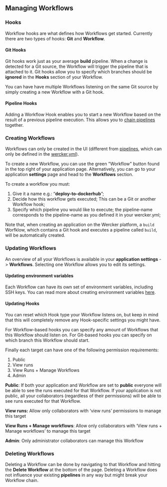## Managing Workflows

### Hooks

Workflow hooks are what defines how Workflows get started. Currently there are
two types of hooks: **Git** and **Workflow**.

#### Git Hooks

Git hooks work just as your average **build** pipeline. When a change is
detected for a Git source, the Workflow will trigger the pipeline that is
attached to it. Git hooks allow you to specify which branches should be
**ignored** in the **Hooks** section of your Workflow.

You can have have multiple Workflows listening on the same Git source by simply
creating a new Workflow with a Git hook.

#### Pipeline Hooks

Adding a Workflow Hook enables you to start a new Workflow based on the result
of a previous pipeline execution. 
This allows you to [chain pipelines](/docs/workflows/chaining.html) together.

### Creating Workflows

Workflows can only be created in the UI (different from
[pipelines](/docs/pipelines/index.html), which can only be defined in the
[wercker.yml](/docs/wercker-yml/index.html)). 

To create a new Workflow, you can use the green "Workflow" button found in the
top right of your application page. Alternatively, you can go to your
application **settings** page and head to the **Workflows** section. 

To create a workflow you must:

1. Give it a name e.g.: “**deploy-to-dockerhub**”;
2. Decide how this workflow gets executed; This can be a Git or another Workflow hook;
3. Specify which pipeline you would like to execute; the pipeline-name
corresponds to the pipeline-name as you defined it in your wercker.yml;

Note that, when creating an application on the Wercker platform, a `build`
Worfklow, which contains a Git hook and executes a pipeline called `build`,
will be automatically created.

### Updating Workflows

An overview of all your Workflows is available in your **application settings**
-> **Workflows**. Selecting one Workflow allows you to edit its settings. 

#### Updating environment variables

Each Workflow can have its own set of environment variables, including SSH
keys. You can read more about creating environment variables
[here](/docs/environment-variables/index.html).

#### Updating Hooks

You can reset which Hook type your Workflow listens on, but keep in mind that
this will completely remove any Hook-specific settings you might have.

For Workflow-based hooks you can specify any amount of Workflows that this
Workflow should listen on. For Git-based hooks you can specify on which branch
this Workflow should start.

Finally each target can have one of the following permission requirements:

1. Public
2. View runs
3. View Runs + Manage Workflows
4. Admin

**Public**:  If both your application and Workflow are set to **public** everyone will be able to see the runs executed for that Workflow. If your application is not public, all your collaborators (regardless of their permissions) will be able to see runs executed for that Workflow.

**View runs:** Allow only collaborators with ‘view runs’ permissions to manage this target

**View Runs + Manage workflows**: Allow only collaborators with ‘View runs + Manage workflows’ to manage this target

**Admin**: Only administrator collaborators can manage this Workflow


### Deleting Workflows

Deleting a Workflow can be done by navigating to that Workflow and hitting the
**Delete Workflow** at the bottom of the page. Deleting a Workflow does not
influence your existing **pipelines** in any way but might break your Workflow
chain.



